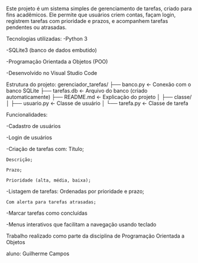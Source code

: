 Este projeto é um sistema simples de gerenciamento de tarefas, criado para fins acadêmicos. Ele permite que usuários criem contas, façam login, registrem tarefas com prioridade e prazos, e acompanhem tarefas pendentes ou atrasadas.

Tecnologias utilizadas:
-Python 3

-SQLite3 (banco de dados embutido)

-Programação Orientada a Objetos (POO)

-Desenvolvido no Visual Studio Code



Estrutura do projeto:
gerenciador_tarefas/
├── banco.py                ← Conexão com o banco SQLite
├── tarefas.db              ← Arquivo do banco (criado automaticamente)
├── README.md               ← Explicação do projeto
│
├── classe/
│   ├── usuario.py          ← Classe de usuário
│   └── tarefa.py           ← Classe de tarefa




Funcionalidades:

-Cadastro de usuários

-Login de usuários

-Criação de tarefas com:
    Título;

    Descrição;

    Prazo;

    Prioridade (alta, média, baixa);

-Listagem de tarefas:
    Ordenadas por prioridade e prazo;

    Com alerta para tarefas atrasadas;

-Marcar tarefas como concluídas

-Menus interativos que facilitam a navegação usando teclado

Trabalho realizado como parte da disciplina de Programação Orientada a Objetos 

aluno: Guilherme Campos

